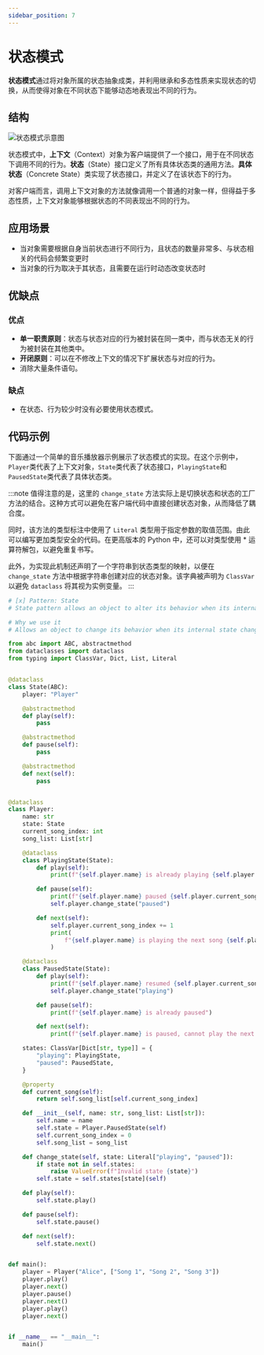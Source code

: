 ```yaml
---
sidebar_position: 7
---
```


# 状态模式
**状态模式**通过将对象所属的状态抽象成类，并利用继承和多态性质来实现状态的切换，从而使得对象在不同状态下能够动态地表现出不同的行为。

## 结构

![状态模式示意图](https://refactoringguru.cn/images/patterns/diagrams/state/structure-zh.png)

状态模式中，**上下文**（Context）对象为客户端提供了一个接口，用于在不同状态下调用不同的行为。**状态**（State）接口定义了所有具体状态类的通用方法。**具体状态**（Concrete State）类实现了状态接口，并定义了在该状态下的行为。

对客户端而言，调用上下文对象的方法就像调用一个普通的对象一样，但得益于多态性质，上下文对象能够根据状态的不同表现出不同的行为。

## 应用场景

- 当对象需要根据自身当前状态进行不同行为，且状态的数量非常多、与状态相关的代码会频繁变更时
- 当对象的行为取决于其状态，且需要在运行时动态改变状态时

## 优缺点
### 优点
- **单一职责原则**：状态与状态对应的行为被封装在同一类中，而与状态无关的行为被封装在其他类中。
- **开闭原则**：可以在不修改上下文的情况下扩展状态与对应的行为。
- 消除大量条件语句。

### 缺点
- 在状态、行为较少时没有必要使用状态模式。

## 代码示例

下面通过一个简单的音乐播放器示例展示了状态模式的实现。在这个示例中，`Player`类代表了上下文对象，`State`类代表了状态接口，`PlayingState`和`PausedState`类代表了具体状态类。

:::note
值得注意的是，这里的 `change_state` 方法实际上是切换状态和状态的工厂方法的结合。这种方式可以避免在客户端代码中直接创建状态对象，从而降低了耦合度。

同时，该方法的类型标注中使用了 `Literal` 类型用于指定参数的取值范围。由此可以编写更加类型安全的代码。在更高版本的 Python 中，还可以对类型使用 * 运算符解包，以避免重复书写。

此外，为实现此机制还声明了一个字符串到状态类型的映射，以便在 `change_state` 方法中根据字符串创建对应的状态对象。该字典被声明为 `ClassVar` 以避免 `dataclass` 将其视为实例变量。
:::

```python
# [x] Pattern: State
# State pattern allows an object to alter its behavior when its internal state changes

# Why we use it
# Allows an object to change its behavior when its internal state changes

from abc import ABC, abstractmethod
from dataclasses import dataclass
from typing import ClassVar, Dict, List, Literal


@dataclass
class State(ABC):
    player: "Player"

    @abstractmethod
    def play(self):
        pass

    @abstractmethod
    def pause(self):
        pass

    @abstractmethod
    def next(self):
        pass


@dataclass
class Player:
    name: str
    state: State
    current_song_index: int
    song_list: List[str]

    @dataclass
    class PlayingState(State):
        def play(self):
            print(f"{self.player.name} is already playing {self.player.current_song}")

        def pause(self):
            print(f"{self.player.name} paused {self.player.current_song}")
            self.player.change_state("paused")

        def next(self):
            self.player.current_song_index += 1
            print(
                f"{self.player.name} is playing the next song {self.player.current_song}"
            )

    @dataclass
    class PausedState(State):
        def play(self):
            print(f"{self.player.name} resumed {self.player.current_song}")
            self.player.change_state("playing")

        def pause(self):
            print(f"{self.player.name} is already paused")

        def next(self):
            print(f"{self.player.name} is paused, cannot play the next song")

    states: ClassVar[Dict[str, type]] = {
        "playing": PlayingState,
        "paused": PausedState,
    }

    @property
    def current_song(self):
        return self.song_list[self.current_song_index]

    def __init__(self, name: str, song_list: List[str]):
        self.name = name
        self.state = Player.PausedState(self)
        self.current_song_index = 0
        self.song_list = song_list

    def change_state(self, state: Literal["playing", "paused"]):
        if state not in self.states:
            raise ValueError(f"Invalid state {state}")
        self.state = self.states[state](self)

    def play(self):
        self.state.play()

    def pause(self):
        self.state.pause()

    def next(self):
        self.state.next()


def main():
    player = Player("Alice", ["Song 1", "Song 2", "Song 3"])
    player.play()
    player.next()
    player.pause()
    player.next()
    player.play()
    player.next()


if __name__ == "__main__":
    main()
```
